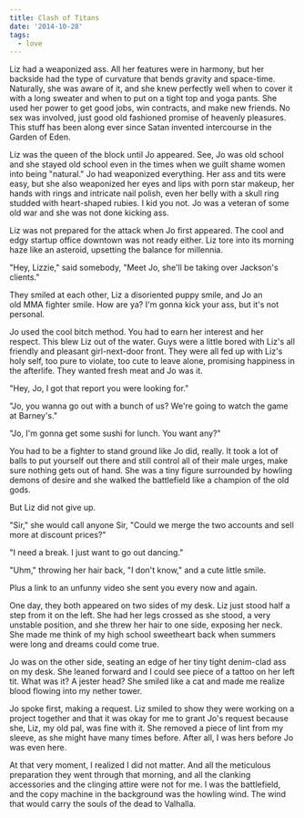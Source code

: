 ```yaml
---
title: Clash of Titans
date: '2014-10-28'
tags:
  - love
---
```


Liz had a weaponized ass. All her features were in harmony, but her backside had
the type of curvature that bends gravity and space-time. Naturally, she was
aware of it, and she knew perfectly well when to cover it with a long sweater
and when to put on a tight top and yoga pants. She used her power to get good
jobs, win contracts, and make new friends. No sex was involved, just good old
fashioned promise of heavenly pleasures. This stuff has been along ever since
Satan invented intercourse in the Garden of Eden.

<!-- truncate -->

Liz was the queen of the block until Jo appeared. See, Jo was old school and she
stayed old school even in the times when we guilt shame women into being
"natural." Jo had weaponized everything. Her ass and tits were easy, but she
also weaponized her eyes and lips with porn star makeup, her hands with rings
and intricate nail polish, even her belly with a skull ring studded with
heart-shaped rubies. I kid you not. Jo was a veteran of some old war and she
was not done kicking ass.

Liz was not prepared for the attack when Jo first appeared. The cool and edgy
startup office downtown was not ready either. Liz tore into its morning haze
like an asteroid, upsetting the balance for millennia.

"Hey, Lizzie," said somebody, "Meet Jo, she'll be taking over Jackson's
clients."

They smiled at each other, Liz a disoriented puppy smile, and Jo an old MMA
fighter smile. How are ya? I'm gonna kick your ass, but it's not personal.

Jo used the cool bitch method. You had to earn her interest and her respect.
This blew Liz out of the water. Guys were a little bored with Liz's all friendly
and pleasant girl-next-door front. They were all fed up with Liz's holy self,
too pure to violate, too cute to leave alone, promising happiness in the
afterlife. They wanted fresh meat and Jo was it.

"Hey, Jo, I got that report you were looking for."

"Jo, you wanna go out with a bunch of us? We're going to watch the game at
Barney's."

"Jo, I'm gonna get some sushi for lunch. You want any?"

You had to be a fighter to stand ground like Jo did, really. It took a lot of
balls to put yourself out there and still control all of their male urges, make
sure nothing gets out of hand. She was a tiny figure surrounded by howling
demons of desire and she walked the battlefield like a champion of the old gods.

But Liz did not give up.

"Sir," she would call anyone Sir, "Could we merge the two accounts and sell more
at discount prices?"

"I need a break. I just want to go out dancing."

"Uhm," throwing her hair back, "I don't know," and a cute little smile.

Plus a link to an unfunny video she sent you every now and again.

One day, they both appeared on two sides of my desk. Liz just stood half a step
from it on the left. She had her legs crossed as she stood, a very unstable
position, and she threw her hair to one side, exposing her neck. She made me
think of my high school sweetheart back when summers were long and dreams could
come true.

Jo was on the other side, seating an edge of her tiny tight denim-clad ass on my
desk. She leaned forward and I could see piece of a tattoo on her left tit. What
was it? A jester head? She smiled like a cat and made me realize blood flowing
into my nether tower.

Jo spoke first, making a request. Liz smiled to show they were working on a
project together and that it was okay for me to grant Jo's request because she,
Liz, my old pal, was fine with it. She removed a piece of lint from my sleeve,
as she might have many times before. After all, I was hers before Jo was even
here.

At that very moment, I realized I did not matter. And all the meticulous
preparation they went through that morning, and all the clanking accessories and
the clinging attire were not for me. I was the battlefield, and the copy machine
in the background was the howling wind. The wind that would carry the souls of
the dead to Valhalla.
